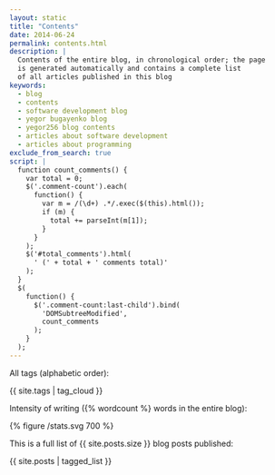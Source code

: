 ```yaml
---
layout: static
title: "Contents"
date: 2014-06-24
permalink: contents.html
description: |
  Contents of the entire blog, in chronological order; the page
  is generated automatically and contains a complete list
  of all articles published in this blog
keywords:
  - blog
  - contents
  - software development blog
  - yegor bugayenko blog
  - yegor256 blog contents
  - articles about software development
  - articles about programming
exclude_from_search: true
script: |
  function count_comments() {
    var total = 0;
    $('.comment-count').each(
      function() {
        var m = /(\d+) .*/.exec($(this).html());
        if (m) {
          total += parseInt(m[1]);
        }
      }
    );
    $('#total_comments').html(
      ' (' + total + ' comments total)'
    );
  }
  $(
    function() {
      $('.comment-count:last-child').bind(
        'DOMSubtreeModified',
        count_comments
      );
    }
  );
---
```


All tags (alphabetic order):

{{ site.tags | tag_cloud }}

Intensity of writing ({% wordcount %} words in the entire blog):

{% figure /stats.svg 700 %}

This is a full list of {{ site.posts.size }} blog posts published<span id="total_comments"></span>:

{{ site.posts | tagged_list }}

